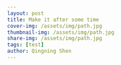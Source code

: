 ```yaml
---
layout: post
title: Make it after some time
cover-img: /assets/img/path.jpg
thumbnail-img: /assets/img/path.jpg
share-img: /assets/img/path.jpg
tags: [test]
author: Qingning Shen
---
```

